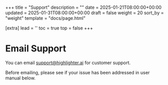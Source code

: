 +++
title = "Support"
description = ""
date = 2025-01-21T08:00:00+00:00
updated = 2025-01-31T08:00:00+00:00
draft = false
weight = 20
sort_by = "weight"
template = "docs/page.html"

[extra]
lead = ''
toc = true
top = false
+++

# Email Support

You can email [support@highlighter.ai](mailto:support@highlighter.ai) for customer support.

Before emailing, please see if your issue has been addressed in user manual below.

